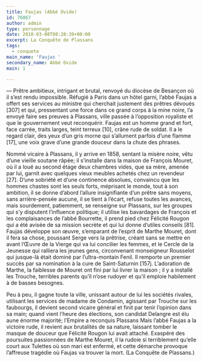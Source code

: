 ```yaml
---
title: Faujas (Abbé Ovide)
id: 76867
author: admin
type: personnage
date: 2010-03-08T08:28:39+00:00
excerpt: La Conquête de Plassans
tags:
  - conquete
main_name: 'Faujas '
secondary_name: Abbé Ovide
main: 1

---
```

— Prêtre ambitieux, intrigant et brutal, renvoyé du diocèse de Besançon où il s&rsquo;est rendu impossible. Réfugié à Paris dans un hôtel garni, l&rsquo;abbé Faujas a offert ses services au ministre qui cherchait justement des prêtres dévoués [307] et qui, pressentant une force dans ce grand corps à la mine noire, l&rsquo;a envoyé faire ses preuves à Plassans, ville passée à l&rsquo;opposition royaliste et que le gouvernement veut reconquérir. Faujas est un homme grand et fort, face carrée, traits larges, teint terreux [10], crâne rude de soldat. Il a le regard clair, des yeux d&rsquo;un gris morne qui s&rsquo;allument parfois d&rsquo;une flamme [17], une voix grave d&rsquo;une grande douceur dans la chute des phrases.

Nommé vicaire à Plassans, il y arrive en 1858, sentant la misère noire, vêtu d&rsquo;une vieille soutane râpée; il s&rsquo;installe dans la maison de François Mouret, où il a loué au second étage deux chambres vides, que sa mère, amenée par lui, garnit avec quelques vieux meubles achetés chez un revendeur [27]. D&rsquo;une sobriété et d&rsquo;une continence absolues, convaincu que les hommes chastes sont les seuls forts, méprisant le monde, tout à son ambition, il se donne d&rsquo;abord l&rsquo;allure insignifiante d&rsquo;un prêtre sans moyens, sans arrière-pensée aucune, il se tient à l&rsquo;écart, refuse toutes les avances, mais sourdement, patiemment, se renseigne sur Plassans, sur les groupes qui s&rsquo;y disputent l&rsquo;influence politique; il utilise les bavardages de François et les complaisances de l&rsquo;abbé Bourrette, il prend pied chez Félicité Rougon qui a été avisée de sa mission secrète et qui lui donne d&rsquo;utiles conseils [81]. Faujas développe son œuvre, s&rsquo;emparant de l&rsquo;esprit de Marthe Mouret, dont il fera sa chose, poussant Serge vers la prêtrise, créant sans se mettre en avant l&rsquo;Œuvre de la Vierge qui va lui concilier les femmes, et le Cercle de la Jeunesse qui ralliera les jeunes gens, circonvenant monseigneur Rousselot qui jusque-là était dominé par l&rsquo;ultra-montain Fenil. Il remporte un premier succès par sa nomination à la cure de Saint-Saturnin [157j. L&rsquo;adoration de Marthe, la faiblesse de Mouret ont fini par lui livrer la maison ; il y a installé les Trouche, terribles parents qu&rsquo;il n&rsquo;ose rudoyer et qu&rsquo;il emploie habilement à de basses besognes.

Peu à peu, il gagne toute la ville, unissant autour de lui les sociétés rivales, utilisant les services de madame de Condamin, agissant par Trouche sur les faubourgs, il devient second vicaire général et finit par tenir l&rsquo;opinion dans sa main; quand vient l&rsquo;heure des élections, son candidat Delangre est élu aune énorme majorité; l&rsquo;Empire a reconquis Plassans Mais l&rsquo;abbé Faujas a la victoire rude, il revient aux brutalités de sa nature, laissant tomber le masque de douceur que Félicité Rougon lui avait attaché. Exaspéré des poursuites passionnées de Marthe Mouret, il la rudoie si terriblement qu&rsquo;elle court aux Tulettes où son mari est enfermé, et cette démarche provoque l&rsquo;affreuse tragédie où Faujas va trouver la mort. (La Conquête de Plassans.)